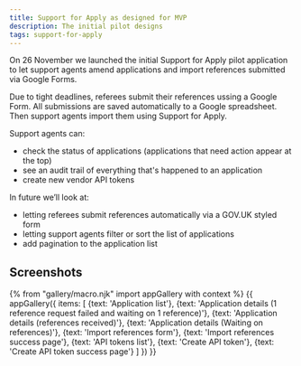 ```yaml
---
title: Support for Apply as designed for MVP
description: The initial pilot designs
tags: support-for-apply
---
```

On 26 November we launched the initial Support for Apply pilot application to let support agents amend applications and import references submitted via Google Forms.

Due to tight deadlines, referees submit their references ussing a Google Form. All submissions are saved automatically to a Google spreadsheet. Then support agents import them using Support for Apply.

Support agents can:

* check the status of applications (applications that need action appear at the top)
* see an audit trail of everything that's happened to an application
* create new vendor API tokens

In future we’ll look at:

* letting referees submit references automatically via a GOV.UK styled form
* letting support agents filter or sort the list of applications
* add pagination to the application list

## Screenshots

{% from "gallery/macro.njk" import appGallery with context %}
{{ appGallery({
  items: [
    {text: 'Application list'},
    {text: 'Application details (1 reference request failed and waiting on 1 reference)'},
    {text: 'Application details (references received)'},
    {text: 'Application details (Waiting on references)'},
    {text: 'Import references form'},
    {text: 'Import references success page'},
    {text: 'API tokens list'},
    {text: 'Create API token'},
    {text: 'Create API token success page'}
  ]
}) }}
